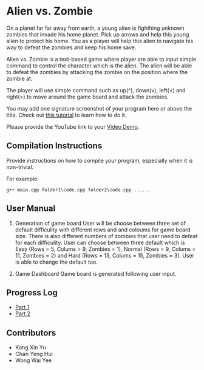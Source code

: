 # Alien vs. Zombie

On a planet far far away from earth, a young alien is fighthing unknown zombies that invade his home planet. Pick up arrows and help this young alien to protect his home.
You as a player will help this alien to navigate his way to defeat the zombies and keep his home save.

Alien vs. Zombie is a text-based game where player are able to input simple command to control the character which is the alien. The alien will be able to defeat the zombies by attacking the zombie on the position where the zombie at.

The player will use simple command such as up(^), down(v), left(<) and right(>) to move around the game board and attack the zombies. 


You may add one signature screenshot of your program here or above the title. Check out [this tutorial](https://www.digitalocean.com/community/tutorials/markdown-markdown-images) to learn how to do it.

Please provide the YouTube link to your [Video Demo](https://youtu.be/x4x--XBjtP4).

## Compilation Instructions

Provide instructions on how to compile your program, especially when it is non-trivial.

For example:

```
g++ main.cpp folder1\code.cpp folder2\code.cpp ......
```

## User Manual

1. Generation of game board
User will be choose between three set of default difficulity with different rows and and coloums for game board size. There is also different numbers of zombies that user need to defeat for each difficulity. User can choose between three default which is Easy (Rows = 5, Colums = 9, Zombies = 1), Normal (Rows = 9, Colums = 11, Zombies = 2) and Hard (Rows = 13, Colums = 15, Zombies = 3). User is able to change the default too. 

2. Game Dashboard
Game board is generated following user input. 


## Progress Log

- [Part 1](PART1.md)
- [Part 2](PART2.md)

## Contributors

- Kong Xin Yu
- Chan Yeng Hui
- Wong Wai Yee



